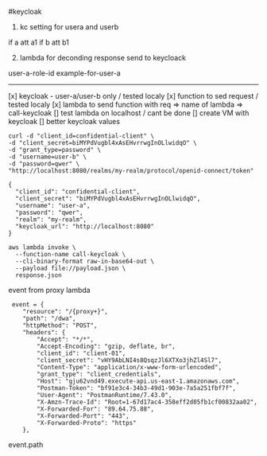 #keycloak 


1. kc setting for usera and userb

if a att a1
if b att b1

2. lambda for deconding response send to keycloack

user-a-role-id
example-for-user-a

***
[x] keycloak - user-a/user-b only / tested localy
[x] function to sed request / tested localy
[x] lambda to send function with req => name of lambda => call-keycloak
[] test lambda on localhost / cant be done
[] create VM with keycloak
[] better keycloak values

```
curl -d "client_id=confidential-client" \
-d "client_secret=biMYPdVugbl4xAsEHvrrwgInOLlwidqO" \
-d "grant_type=password" \
-d "username=user-b" \
-d "password=qwer" \
"http://localhost:8080/realms/my-realm/protocol/openid-connect/token"

```

```event
{
  "client_id": "confidential-client",
  "client_secret": "biMYPdVugbl4xAsEHvrrwgInOLlwidqO",
  "username": "user-a",
  "password": "qwer",
  "realm": "my-realm",
  "keycloak_url": "http://localhost:8080"
}

```

```
aws lambda invoke \
  --function-name call-keycloak \
  --cli-binary-format raw-in-base64-out \
  --payload file://payload.json \
  response.json

```

event from proxy lambda
``` 
 event = {
    "resource": "/{proxy+}",
    "path": "/dwa",
    "httpMethod": "POST",
    "headers": {
        "Accept": "*/*",
        "Accept-Encoding": "gzip, deflate, br",
        "client_id": "client-01",
        "client_secret": "vHY9AbLNI4s8QsqzJl6XTXo3jhZl4Sl7",
        "Content-Type": "application/x-www-form-urlencoded",
        "grant_type": "client_credentials",
        "Host": "gju62vnd49.execute-api.us-east-1.amazonaws.com",
        "Postman-Token": "bf91e3c4-34b3-49d1-903e-7a5a251fbf7f",
        "User-Agent": "PostmanRuntime/7.43.0",
        "X-Amzn-Trace-Id": "Root=1-67d17ac4-358eff2d05fb1cf00832aa02",
        "X-Forwarded-For": "89.64.75.88",
        "X-Forwarded-Port": "443",
        "X-Forwarded-Proto": "https"
    },
```

event.path